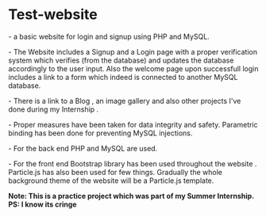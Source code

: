 # Test-website

<p> - a basic website for login and signup using PHP and MySQL.</p>

<p> - The Website includes a Signup and a Login page with a proper verification system which verifies (from the database) and updates the database accordingly to the user input. Also the welcome page upon successfull login includes a link to a form which indeed is connected to another MySQL database. </p>
<p> - There is a link to a Blog , an image gallery and also other projects I've done during my Internship . </p>
<p> - Proper measures have been taken for data integrity and safety. Parametric binding has been done for preventing MySQL injections. </p>
<p> - For the back end PHP and MySQL are used. </p>
<p> - For the front end Bootstrap library has been used throughout the website . Particle.js has also been used for few things. Gradually the whole background theme of the website will be a Particle.js template. </p>

<strong> Note: This is a practice project which was part of my Summer Internship. </strong>
<strong> PS: I know its cringe </strong>
